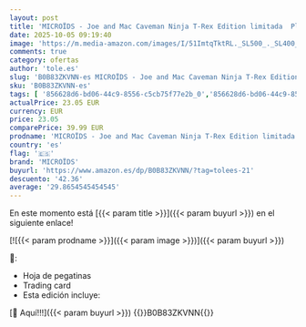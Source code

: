 ```yaml
---
layout: post
title: 'MICROÏDS - Joe and Mac Caveman Ninja T-Rex Edition limitada  Playstation 5'
date: 2025-10-05 09:19:40
image: 'https://m.media-amazon.com/images/I/51ImtqTktRL._SL500_._SL400_.jpg'
comments: true
category: ofertas
author: 'tole.es'
slug: 'B0B83ZKVNN-es MICROÏDS - Joe and Mac Caveman Ninja T-Rex Edition...'
sku: 'B0B83ZKVNN-es'
tags: [ '856628d6-bd06-44c9-8556-c5cb75f77e2b_0','856628d6-bd06-44c9-8556-c5cb75f77e2b_2201','856628d6-bd06-44c9-8556-c5cb75f77e2b_3601','856628d6-bd06-44c9-8556-c5cb75f77e2b_401','Arborist Merchandising Root','Hardware y juegos para PlayStation 5','Juegos para PlayStation 5','Preventa de Videojuegos','Self Service','Special Features Stores','Tienda de consolas y videojuegos infantiles','Videojuegos','Videojuegos más esperados','microïds','playstation','🇪🇸', ]
actualPrice: 23.05 EUR
currency: EUR
price: 23.05
comparePrice: 39.99 EUR
prodname: 'MICROÏDS - Joe and Mac Caveman Ninja T-Rex Edition limitada  Playstation 5'
country: 'es'
flag: '🇪🇸'
brand: 'MICROÏDS'
buyurl: 'https://www.amazon.es/dp/B0B83ZKVNN/?tag=tolees-21'
descuento: '42.36'
average: '29.8654545454545'
---
```


En este momento está [{{< param title >}}]({{< param buyurl >}}) en el siguiente enlace!

[![{{< param prodname >}}]({{< param image >}})]({{< param buyurl >}})

🔎:

- Hoja de pegatinas
- Trading card
- Esta edición incluye:

[🛒 Aquí!!!]({{< param buyurl >}})
{{<world>}}B0B83ZKVNN{{</world>}}
